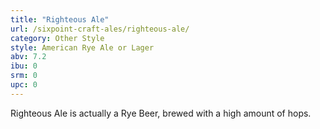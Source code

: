 ```yaml
---
title: "Righteous Ale"
url: /sixpoint-craft-ales/righteous-ale/
category: Other Style
style: American Rye Ale or Lager
abv: 7.2
ibu: 0
srm: 0
upc: 0
---
```

Righteous Ale is actually a Rye Beer, brewed with a high amount of hops.
